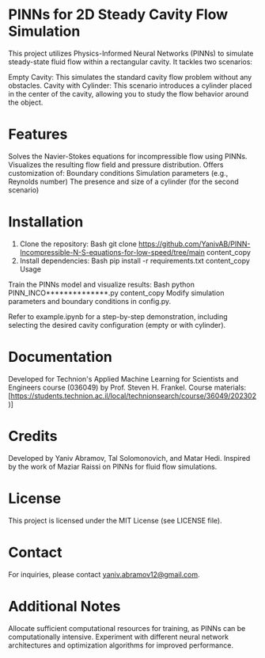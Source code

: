 # PINNs for 2D Steady Cavity Flow Simulation

This project utilizes Physics-Informed Neural Networks (PINNs) to simulate steady-state fluid flow within a rectangular cavity. It tackles two scenarios:

Empty Cavity: This simulates the standard cavity flow problem without any obstacles.
Cavity with Cylinder: This scenario introduces a cylinder placed in the center of the cavity, allowing you to study the flow behavior around the object.
# Features

Solves the Navier-Stokes equations for incompressible flow using PINNs.
Visualizes the resulting flow field and pressure distribution.
Offers customization of:
Boundary conditions
Simulation parameters (e.g., Reynolds number)
The presence and size of a cylinder (for the second scenario)
# Installation

1. Clone the repository:
Bash
git clone https://github.com/YanivAB/PINN-Incompressible-N-S-equations-for-low-speed/tree/main
content_copy
2. Install dependencies:
Bash
pip install -r requirements.txt
content_copy
Usage

Train the PINNs model and visualize results:
Bash
python PINN_INCO**************.py
content_copy
Modify simulation parameters and boundary conditions in config.py.

Refer to example.ipynb for a step-by-step demonstration, including selecting the desired cavity configuration (empty or with cylinder).

# Documentation

Developed for Technion's Applied Machine Learning for Scientists and Engineers course (036049) by Prof. Steven H. Frankel.
Course materials: [https://students.technion.ac.il/local/technionsearch/course/36049/202302)]
# Credits

Developed by Yaniv Abramov, Tal Solomonovich, and Matar Hedi.
Inspired by the work of Maziar Raissi on PINNs for fluid flow simulations.
# License

This project is licensed under the MIT License (see LICENSE file).

# Contact

For inquiries, please contact yaniv.abramov12@gmail.com.

# Additional Notes

Allocate sufficient computational resources for training, as PINNs can be computationally intensive.
Experiment with different neural network architectures and optimization algorithms for improved performance.

